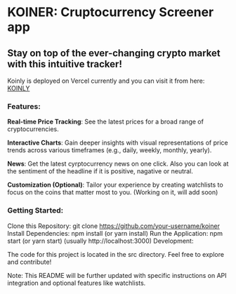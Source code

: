 # KOINER: Cruptocurrency Screener app
 
 ## Stay on top of the ever-changing crypto market with this intuitive tracker!


Koinly is deployed on Vercel currently and you can visit it from here: [KOINLY](https://koiner-1jcs-kxpsu1qsr-iadityaguptas-projects.vercel.app/)


### Features:

**Real-time Price Tracking**: See the latest prices for a broad range of cryptocurrencies.

**Interactive Charts**: Gain deeper insights with visual representations of price trends across various timeframes (e.g., daily, weekly, monthly, yearly).

**News**: Get the latest cyrptocurrency news on one click. Also you can look at the sentiment of the headline if it is positive, nagative or neutral. 

**Customization (Optional)**: Tailor your experience by creating watchlists to focus on the coins that matter most to you. (Working on it, will add soon)



### Getting Started:

Clone this Repository: git clone https://github.com/your-username/koiner
Install Dependencies: npm install (or yarn install)
Run the Application: npm start (or yarn start) (usually http://localhost:3000)
Development:

The code for this project is located in the src directory. Feel free to explore and contribute!

Note: This README will be further updated with specific instructions on API integration and optional features like watchlists.
